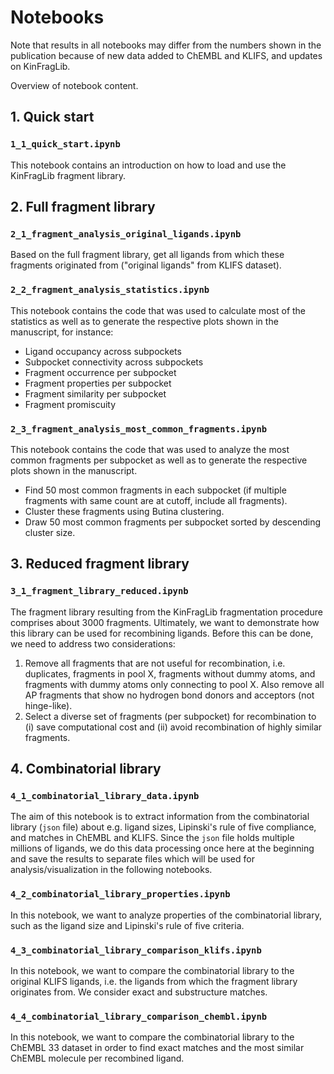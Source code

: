 # Notebooks

<div class="alert alert-block alert-info">
Note that results in all notebooks may differ from the numbers shown in the publication because of new data added to ChEMBL and KLIFS, and updates on KinFragLib.
</div>

Overview of notebook content.

## 1. Quick start

### `1_1_quick_start.ipynb`

This notebook contains an introduction on how to load and use the KinFragLib fragment library.

## 2. Full fragment library

### `2_1_fragment_analysis_original_ligands.ipynb`

Based on the full fragment library, get all ligands from which these fragments originated from ("original ligands" from KLIFS dataset).

### `2_2_fragment_analysis_statistics.ipynb`

This notebook contains the code that was used to calculate most of the statistics as well as to generate the respective plots shown in the manuscript, for instance:

- Ligand occupancy across subpockets
- Subpocket connectivity across subpockets
- Fragment occurrence per subpocket
- Fragment properties per subpocket
- Fragment similarity per subpocket
- Fragment promiscuity 

### `2_3_fragment_analysis_most_common_fragments.ipynb`

This notebook contains the code that was used to analyze the most common fragments per subpocket as well as to generate the respective plots shown in the manuscript.

- Find 50 most common fragments in each subpocket (if multiple fragments with same count are at cutoff, include all fragments).
- Cluster these fragments using Butina clustering.
- Draw 50 most common fragments per subpocket sorted by descending cluster size.

## 3. Reduced fragment library

### `3_1_fragment_library_reduced.ipynb`

The fragment library resulting from the KinFragLib fragmentation procedure comprises about 3000 fragments. Ultimately, we want to demonstrate how this library can be used for recombining ligands. Before this can be done, we need to address two considerations:

1. Remove all fragments that are not useful for recombination, i.e. duplicates, fragments in pool X, fragments without dummy atoms, and fragments with dummy atoms only connecting to pool X. Also remove all AP fragments that show no hydrogen bond donors and acceptors (not hinge-like).
2. Select a diverse set of fragments (per subpocket) for recombination to (i) save computational cost and (ii) avoid recombination of highly similar fragments.

## 4. Combinatorial library

### `4_1_combinatorial_library_data.ipynb`

The aim of this notebook is to extract information from the combinatorial library (`json` file) about e.g. ligand sizes, Lipinski's rule of five compliance, and matches in ChEMBL and KLIFS. Since the `json` file holds multiple millions of ligands, we do this data processing once here at the beginning and save the results to separate files which will be used for analysis/visualization in the following notebooks.

### `4_2_combinatorial_library_properties.ipynb`

In this notebook, we want to analyze properties of the combinatorial library, such as the ligand size and Lipinski's rule of five criteria.

### `4_3_combinatorial_library_comparison_klifs.ipynb`

In this notebook, we want to compare the combinatorial library to the original KLIFS ligands, i.e. the ligands from which the fragment library originates from. We consider exact and substructure matches.

### `4_4_combinatorial_library_comparison_chembl.ipynb`

In this notebook, we want to compare the combinatorial library to the ChEMBL 33 dataset in order to find exact matches and the most similar ChEMBL molecule per recombined ligand.
